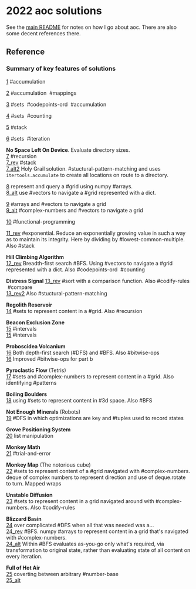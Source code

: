 # 2022 aoc solutions

See the [main README](https://github.com/maread99/aoc) for notes on how I go about aoc. There are also some decent references there.

## Reference

### Summary of key features of solutions

[1](./day01.py) #accumulation

[2](./day02.py) #accumulation &nbsp;#mappings

[3](./day03.py) #sets &nbsp;#codepoints-ord &nbsp;#accumulation

[4](./day04.py) #sets &nbsp;#counting

[5](./day05.py) #stack

[6](./day06.py) #sets &nbsp;#iteration

**No Space Left On Device**. Evaluate directory sizes.  
[7](./day07.py) #recursion  
[7_rev](./day07_rev.py) #stack  
[7_alt2](./day07_alt2.py) Holy Grail solution. #stuctural-pattern-matching and uses `itertools.accumulate` to create all locations on route to a directory.  

[8](./day08.py) represent and query a #grid using numpy #arrays.  
[8_alt](./day08_alt.py) use #vectors to navigate a #grid represented with a dict.  

[9](./day09.py) #arrays and #vectors to navigate a grid  
[9_alt](./day09_alt.py) #complex-numbers and #vectors to navigate a grid  

[10](./day10.py) #functional-programming  

[11_rev](./day11_rev.py) #exponential. Reduce an exponentially growing value in such a way as to maintain its integrity. Here by dividing by #lowest-common-multiple. Also #stack  

**Hill Climbing Algorithm**  
[12_rev](./day12_rev.py) Breadth-first search #BFS. Using #vectors to navigate a #grid represented with a dict. Also #codepoints-ord &nbsp;#counting

**Distress Signal**
[13_rev](./day13_rev.py) #sort with a comparison function. Also #codify-rules &nbsp;#compare  
[13_rev2](./day13_rev2.py) Also #stuctural-pattern-matching

**Regolith Reservoir**  
[14](./day14.py) #sets to represent content in a #grid. Also #recursion  

**Beacon Exclusion Zone**  
[15](./day15.py)  #intervals  
[15](./day15_rev.py)  #intervals  

**Proboscidea Volcanium**  
[16](./day16_rev.py)  Both depth-first search (#DFS) and #BFS. Also #bitwise-ops  
[16](./day16_rev2.py)  Improved #bitwise-ops for part b  

**Pyroclastic Flow** (Tetris)  
[17](./day17.py) #sets and #complex-numbers to represent content in a #grid. Also identifying #patterns  

**Boiling Boulders**  
[18](./day18.py) using #sets to represent content in #3d space. Also #BFS  

**Not Enough Minerals** (Robots)  
[19](./day19.py) #DFS in which optimizations are key and #tuples used to record states  

**Grove Positioning System**  
[20](./day20.py) list manipulation  

**Monkey Math**  
[21](./day21.py) #trial-and-error  

**Monkey Map** (The notorious cube)  
[22](./day22.py) #sets to represent content of a #grid navigated with #complex-numbers. deque of complex numbers to represent direction and use of deque.rotate to turn. Mapped wraps  

**Unstable Diffusion**  
[23](./day23.py) #sets to represent content in a grid navigated around with #complex-numbers. Also #codify-rules  

**Blizzard Basin**  
[24](./day24.py) over complicated #DFS when all that was needed was a...  
[24_rev](./day24_rev.py) #BFS. numpy #arrays to represent content in a grid that's navigated with #complex-numbers.  
[24_alt](./day24_alt.py) Within #BFS evaluates as-you-go only what's required, via transformation to original state, rather than evaluating state of all content on every iteration.  

**Full of Hot Air**  
[25](./day25.py)  coverting between arbitrary #number-base  
[25_alt](./day25_alt.py)  
